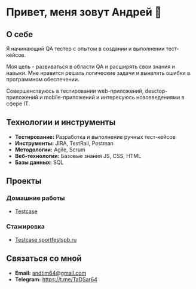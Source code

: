 # Привет, меня зовут Андрей 👋

## О себе
Я начинающий QA тестер с опытом в создании и выполнении тест-кейсов.

Моя цель - развиваться в области QA и расширять свои знания и навыки.
Мне нравится решать логические задачи и выявлять ошибки в программном обеспечении.

Совершенствуюсь в тестировании web-приложений, desctop-приложений и mobile-приложений и интересуюсь нововведениями в сфере IT.

## Технологии и инструменты
- **Тестирование:** Разработка и выполнение ручных тест-кейсов
- **Инструменты:** JIRA, TestRail, Postman
- **Методологии:** Agile, Scrum
- **Веб-технологии:** Базовые знания JS, CSS, HTML
- **Базы данных:** SQL

## Проекты

### Домашние работы
- [Testcase](https://github.com/TaD64/homework/tree/main/Testcase)

### Стажировка
- [Testcase sportfestspb.ru](https://docs.google.com/spreadsheets/d/1kozX3stGUk-tqic4YYLEi3uoeAe7bJGfcCKz--q_YT4/edit#gid=1375298421)

## Связаться со мной
- **Email:** andtim64@gmail.com
- **Telegram:** https://t.me/TaDSar64
